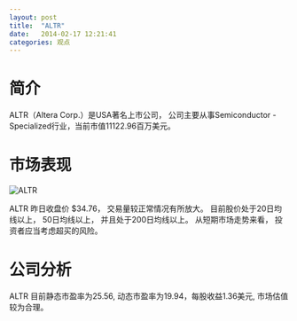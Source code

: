 ```yaml
---
layout: post
title:  "ALTR"
date:   2014-02-17 12:21:41
categories: 观点
---
```


# 简介
ALTR（Altera Corp.）是USA著名上市公司，
公司主要从事Semiconductor - Specialized行业，当前市值11122.96百万美元。

# 市场表现

![ALTR](http://finviz.com/chart.ashx?t=ALTR&ty=c&ta=1&p=d&s=l)

ALTR 昨日收盘价 $34.76，
交易量较正常情况有所放大。
目前股价处于20日均线以上，
50日均线以上，
并且处于200日均线以上。
从短期市场走势来看，
投资者应当考虑超买的风险。

# 公司分析
ALTR 目前静态市盈率为25.56, 动态市盈率为19.94，每股收益1.36美元,
市场估值较为合理。
